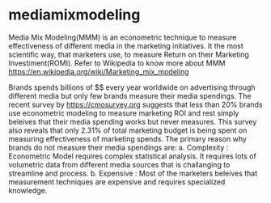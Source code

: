 # mediamixmodeling
Media Mix Modeling(MMM) is an econometric technique to measure effectiveness of different media in the marketing initiatives. It the most scientific way, that marketers use, to measure Return on their Marketing Investiment(ROMI). Refer to Wikipedia to know more about MMM https://en.wikipedia.org/wiki/Marketing_mix_modeling

Brands spends billions of $$ every year worldwide on advertising through different media but only few brands measure their media spendings. The recent survey by https://cmosurvey.org suggests that less than 20% brands use econometric modeling to measure marketing ROI and rest simply beleives that their media spending works but never measures. This survey also reveals that only 2.31% of total marketing budget is being spent on measuring effectiveness of marketing spends. The primary reason why brands do not measure their media spendings are:
a. Complexity : Econometric Model requires complex statistical analysis. It requires lots of volumetric data from different media sources that is challanging to streamline and process.
b. Expensive : Most of the marketers beleives that measurement techniques are expensive and requires specialized knowledge.

